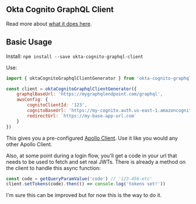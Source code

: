 ## Okta Cognito GraphQL Client

Read more about [what it does here](https://github.com/jsphweid/okta-cognito-clients/).

## Basic Usage

Install:
`npm install --save okta-cognito-graphql-client`

Use:

```javascript
import { oktaCognitoGraphqlClientGenerator } from 'okta-cognito-graphql-client'

const client = oktaCognitoGraphqlClientGenerator({
	graphqlBaseUrl: 'https://mygraphqlendpoint.com/graphql',
	awsConfig: {
		cognitoClientId: '123',
		cognitoBaseUrl: 'https://my-cognito.auth.us-east-1.amazoncognito.com',
		redirectUrl: `https://my-base-app-url.com`
	}
})
```

This gives you a pre-configured [Apollo Client](https://github.com/apollographql/apollo-client). Use it like you would any other Apollo Client.

Also, at some point during a login flow, you'll get a code in your url that needs to be used to fetch and set real JWTs. There is already a method on the client to handle this async function:

```javascript
const code = getQueryParamValue('code') // '123-456-etc'
client.setTokens(code).then(() => console.log('tokens set!'))
```

I'm sure this can be improved but for now this is the way to do it.
